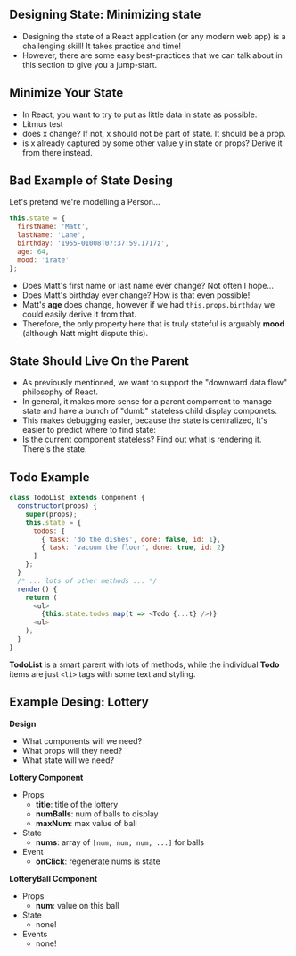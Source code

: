 ## Designing State: Minimizing state

- Designing the state of a React application (or any modern web app) is a challenging skill! It takes practice and time!
- However, there are some easy best-practices that we can talk about in this section to give you a jump-start.

## Minimize Your State

- In React, you want to try to put as little data in state as possible.
- Litmus test
- does x change? If not, x should not be part of state. It should be a prop.
- is x already captured by some other value y in state or props? Derive it from there instead.

## Bad Example of State Desing

Let's pretend we're modelling a Person...

```js
this.state = {
  firstName: 'Matt',
  lastName: 'Lane',
  birthday: '1955-01008T07:37:59.1717z',
  age: 64,
  mood: 'irate'
};
```

- Does Matt's first name or last name ever change? Not often I hope...
- Does Matt's birthday ever change? How is that even possible!
- Matt's **age** does change, however if we had `this.props.birthday` we could easily derive it from that.
- Therefore, the only property here that is truly stateful is arguably **mood** (although Natt might dispute this).


## State Should Live On the Parent

- As previously mentioned, we want to support the "downward data flow" philosophy of React.
- In general, it makes more sense for a parent compoment to manage state and have a bunch of "dumb" stateless child display componets.
- This makes debugging easier, because the state is centralized, It's easier to predict where to find state:
- Is the current component stateless? Find out what is rendering it. There's the state.

## Todo Example
```js
class TodoList extends Component {
  constructor(props) {
    super(props);
    this.state = {
      todos: [
        { task: 'do the dishes', done: false, id: 1},
        { task: 'vacuum the floor', done: true, id: 2}
      ]
    };
  }
  /* ... lots of other methods ... */
  render() {
    return (
      <ul>
        {this.state.todos.map(t => <Todo {...t} />)}
      <ul>
    );
  }
}
```

**TodoList** is a smart parent with lots of methods, while the individual **Todo** items are just `<li>` tags with some text and styling.


## Example Desing: Lottery

**Design**

- What components will we need?
- What props will they need?
- What state will we need?

**Lottery Component**
- Props
  - **title**: title of the lottery
  - **numBalls**: num of balls to display
  - **maxNum**: max value of ball
- State
  - **nums**: array of `[num, num, num, ...]` for balls
- Event
  - **onClick**: regenerate nums is state

**LotteryBall Component**
- Props
  - **num**: value on this ball
- State
  - none!
- Events
  - none!